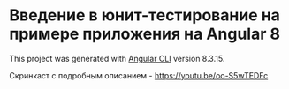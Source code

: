 # Введение в юнит-тестирование на примере приложения на Angular 8

This project was generated with [Angular CLI](https://github.com/angular/angular-cli) version 8.3.15.

Скринкаст с подробным описанием - https://youtu.be/oo-S5wTEDFc
